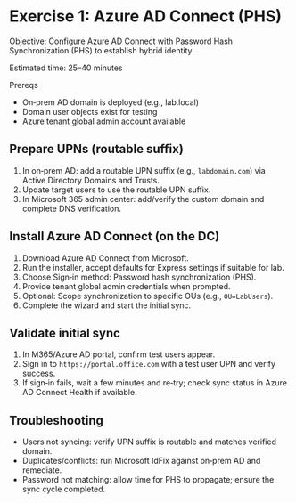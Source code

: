 # Exercise 1: Azure AD Connect (PHS)

Objective: Configure Azure AD Connect with Password Hash Synchronization (PHS) to establish hybrid identity.

Estimated time: 25–40 minutes

Prereqs

- On‑prem AD domain is deployed (e.g., lab.local)
- Domain user objects exist for testing
- Azure tenant global admin account available

## Prepare UPNs (routable suffix)

1. In on‑prem AD: add a routable UPN suffix (e.g., `labdomain.com`) via Active Directory Domains and Trusts.
2. Update target users to use the routable UPN suffix.
3. In Microsoft 365 admin center: add/verify the custom domain and complete DNS verification.

## Install Azure AD Connect (on the DC)

1. Download Azure AD Connect from Microsoft.
2. Run the installer, accept defaults for Express settings if suitable for lab.
3. Choose Sign‑in method: Password hash synchronization (PHS).
4. Provide tenant global admin credentials when prompted.
5. Optional: Scope synchronization to specific OUs (e.g., `OU=LabUsers`).
6. Complete the wizard and start the initial sync.

## Validate initial sync

1. In M365/Azure AD portal, confirm test users appear.
2. Sign in to `https://portal.office.com` with a test user UPN and verify success.
3. If sign‑in fails, wait a few minutes and re‑try; check sync status in Azure AD Connect Health if available.

## Troubleshooting

- Users not syncing: verify UPN suffix is routable and matches verified domain.
- Duplicates/conflicts: run Microsoft IdFix against on‑prem AD and remediate.
- Password not matching: allow time for PHS to propagate; ensure the sync cycle completed.
